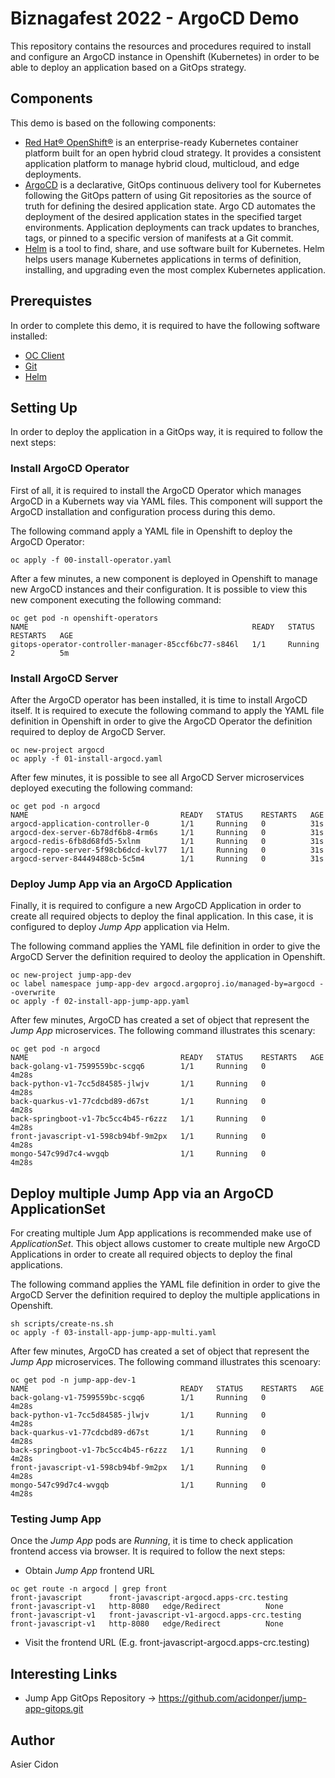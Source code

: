 # Biznagafest 2022 - ArgoCD Demo

This repository contains the resources and procedures required to install and configure an ArgoCD instance in Openshift (Kubernetes) in order to be able to deploy an application based on a GitOps strategy.

## Components

This demo is based on the following components:

- [Red Hat® OpenShift®](https://www.redhat.com/en/technologies/cloud-computing/openshift) is an enterprise-ready Kubernetes container platform built for an open hybrid cloud strategy. It provides a consistent application platform to manage hybrid cloud, multicloud, and edge deployments.
- [ArgoCD](https://argoproj.github.io/argo-cd/) is a declarative, GitOps continuous delivery tool for Kubernetes following the GitOps pattern of using Git repositories as the source of truth for defining the desired application state. Argo CD automates the deployment of the desired application states in the specified target environments. Application deployments can track updates to branches, tags, or pinned to a specific version of manifests at a Git commit.
- [Helm](https://helm.sh/) is a tool to find, share, and use software built for Kubernetes. Helm helps users manage Kubernetes applications in terms of definition, installing, and upgrading even the most complex Kubernetes application.

## Prerequistes

In order to complete this demo, it is required to have the following software installed:

- [OC Client](https://docs.openshift.com/container-platform/4.9/cli_reference/openshift_cli/getting-started-cli.html)
- [Git](https://git-scm.com)
- [Helm](https://helm.sh/docs/intro/install/)


## Setting Up

In order to deploy the application in a GitOps way, it is required to follow the next steps:

### Install ArgoCD Operator

First of all, it is required to install the ArgoCD Operator which manages ArgoCD in a Kubernets way via YAML files. This component will support the ArgoCD installation and configuration process during this demo.

The following command apply a YAML file in Openshift to deploy the ArgoCD Operator:

```$bash
oc apply -f 00-install-operator.yaml
```

After a few minutes, a new component is deployed in Openshift to manage new ArgoCD instances and their configuration. It is possible to view this new component executing the following command:

```$bash
oc get pod -n openshift-operators
NAME                                                  READY   STATUS    RESTARTS   AGE
gitops-operator-controller-manager-85ccf6bc77-s846l   1/1     Running   2          5m
```

### Install ArgoCD Server

After the ArgoCD operator has been installed, it is time to install ArgoCD itself. It is required to execute the following command to apply the YAML file definition in Openshift in order to give the ArgoCD Operator the definition required to deploy de ArgoCD Server.

```$bash
oc new-project argocd
oc apply -f 01-install-argocd.yaml
```

After few minutes, it is possible to see all ArgoCD Server microservices deployed executing the following command:

```$bash
oc get pod -n argocd
NAME                                  READY   STATUS    RESTARTS   AGE
argocd-application-controller-0       1/1     Running   0          31s
argocd-dex-server-6b78df6b8-4rm6s     1/1     Running   0          31s
argocd-redis-6fb8d68fd5-5xlnm         1/1     Running   0          31s
argocd-repo-server-5f98cb6dcd-kvl77   1/1     Running   0          31s
argocd-server-84449488cb-5c5m4        1/1     Running   0          31s
```

### Deploy Jump App via an ArgoCD Application

Finally, it is required to configure a new ArgoCD Application in order to create all required objects to deploy the final application. In this case, it is configured to deploy _Jump App_ application via Helm.

The following command applies the YAML file definition in order to give the ArgoCD Server the definition required to deoloy the application in Openshift. 

```$bash
oc new-project jump-app-dev
oc label namespace jump-app-dev argocd.argoproj.io/managed-by=argocd --overwrite
oc apply -f 02-install-app-jump-app.yaml
```

After few minutes, ArgoCD has created a set of object that represent the _Jump App_ microservices. The following command illustrates this scenary:

```$bash
oc get pod -n argocd
NAME                                  READY   STATUS    RESTARTS   AGE
back-golang-v1-7599559bc-scgq6        1/1     Running   0          4m28s
back-python-v1-7cc5d84585-jlwjv       1/1     Running   0          4m28s
back-quarkus-v1-77cdcbd89-d67st       1/1     Running   0          4m28s
back-springboot-v1-7bc5cc4b45-r6zzz   1/1     Running   0          4m28s
front-javascript-v1-598cb94bf-9m2px   1/1     Running   0          4m28s
mongo-547c99d7c4-wvgqb                1/1     Running   0          4m28s
```

## Deploy multiple Jump App via an ArgoCD ApplicationSet

For creating multiple Jum App applications is recommended make use of *ApplicationSet*. This object allows customer to create multiple new ArgoCD Applications in order to create all required objects to deploy the final applications.

The following command applies the YAML file definition in order to give the ArgoCD Server the definition required to deploy the multiple applications in Openshift.

```$bash
sh scripts/create-ns.sh
oc apply -f 03-install-app-jump-app-multi.yaml
```

After few minutes, ArgoCD has created a set of object that represent the _Jump App_ microservices. The following command illustrates this scenoary:

```$bash
oc get pod -n jump-app-dev-1
NAME                                  READY   STATUS    RESTARTS   AGE
back-golang-v1-7599559bc-scgq6        1/1     Running   0          4m28s
back-python-v1-7cc5d84585-jlwjv       1/1     Running   0          4m28s
back-quarkus-v1-77cdcbd89-d67st       1/1     Running   0          4m28s
back-springboot-v1-7bc5cc4b45-r6zzz   1/1     Running   0          4m28s
front-javascript-v1-598cb94bf-9m2px   1/1     Running   0          4m28s
mongo-547c99d7c4-wvgqb                1/1     Running   0          4m28s
```

### Testing Jump App

Once the _Jump App_ pods are _Running_, it is time to check application frontend access via browser. It is required to follow the next steps:

- Obtain _Jump App_ frontend URL

```$bash
oc get route -n argocd | grep front
front-javascript      front-javascript-argocd.apps-crc.testing             front-javascript-v1   http-8080   edge/Redirect          None
front-javascript-v1   front-javascript-v1-argocd.apps-crc.testing          front-javascript-v1   http-8080   edge/Redirect          None
```

- Visit the frontend URL (E.g. front-javascript-argocd.apps-crc.testing)

## Interesting Links

- Jump App GitOps Repository -> https://github.com/acidonper/jump-app-gitops.git

## Author

Asier Cidon